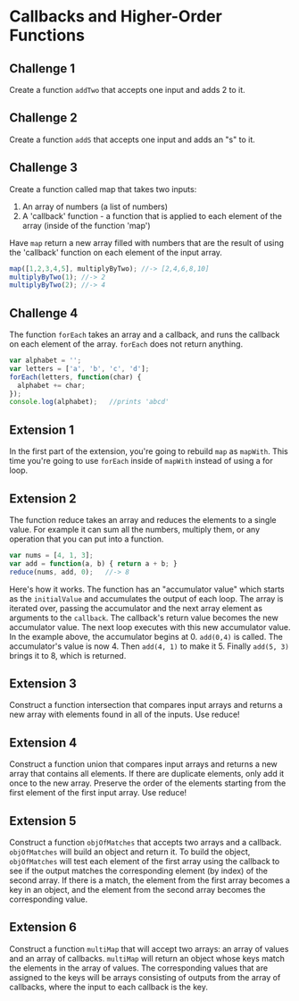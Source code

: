 # Callbacks and Higher-Order Functions

## Challenge 1
Create a function `addTwo` that accepts one input and adds 2 to it.


## Challenge 2
Create a function `addS` that accepts one input and adds an "s" to it.

## Challenge 3
Create a function called map that takes two inputs:
  1. An array of numbers (a list of numbers)
  2. A 'callback' function - a function that is applied to each element of the array (inside of the function 'map')

Have `map` return a new array filled with numbers that are the result of using the 'callback' function on each element of the input array.

```js
map([1,2,3,4,5], multiplyByTwo); //-> [2,4,6,8,10]
multiplyByTwo(1); //-> 2
multiplyByTwo(2); //-> 4
```

## Challenge 4
The function `forEach` takes an array and a callback, and runs the callback on each element of the array. `forEach` does not return anything.


```js
var alphabet = '';
var letters = ['a', 'b', 'c', 'd'];
forEach(letters, function(char) {
  alphabet += char;
});
console.log(alphabet);   //prints 'abcd'
```

## Extension 1
In the first part of the extension, you're going to rebuild `map` as `mapWith`. This time you're going to use `forEach` inside of `mapWith` instead of using a for loop.


## Extension 2
The function reduce takes an array and reduces the elements to a single value. For example it can sum all the numbers, multiply them, or any operation that you can put into a function.

```js
var nums = [4, 1, 3];
var add = function(a, b) { return a + b; }
reduce(nums, add, 0);   //-> 8
```

Here's how it works. The function has an "accumulator value" which starts as the `initialValue` and accumulates the output of each loop. The array is iterated over, passing the accumulator and the next array element as arguments to the `callback`. The callback's return value becomes the new accumulator value. The next loop executes with this new accumulator value. In the example above, the accumulator begins at 0. `add(0,4)` is called. The accumulator's value is now 4. Then `add(4, 1)` to make it 5. Finally `add(5, 3)` brings it to 8, which is returned.

## Extension 3
Construct a function intersection that compares input arrays and returns a new array with elements found in all of the inputs. Use reduce!


## Extension 4
Construct a function union that compares input arrays and returns a new array that contains all elements. If there are duplicate elements, only add it once to the new array. Preserve the order of the elements starting from the first element of the first input array. Use reduce!

## Extension 5
Construct a function `objOfMatches` that accepts two arrays and a callback. `objOfMatches` will build an object and return it. To build the object, `objOfMatches` will test each element of the first array using the callback to see if the output matches the corresponding element (by index) of the second array. If there is a match, the element from the first array becomes a key in an object, and the element from the second array becomes the corresponding value.

## Extension 6
Construct a function `multiMap` that will accept two arrays: an array of values and an array of callbacks. `multiMap` will return an object whose keys match the elements in the array of values. The corresponding values that are assigned to the keys will be arrays consisting of outputs from the array of callbacks, where the input to each callback is the key.